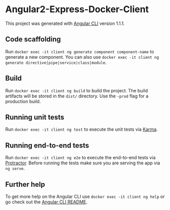 # Angular2-Express-Docker-Client

This project was generated with [Angular CLI](https://github.com/angular/angular-cli) version 1.1.1.

## Code scaffolding

Run `docker exec -it client ng generate component component-name` to generate a new component. You can also use `docker exec -it client ng generate directive|pipe|service|class|module`.

## Build

Run `docker exec -it client ng build` to build the project. The build artifacts will be stored in the `dist/` directory. Use the `-prod` flag for a production build.

## Running unit tests

Run `docker exec -it client ng test` to execute the unit tests via [Karma](https://karma-runner.github.io).

## Running end-to-end tests

Run `docker exec -it client ng e2e` to execute the end-to-end tests via [Protractor](http://www.protractortest.org/).
Before running the tests make sure you are serving the app via `ng serve`.

## Further help

To get more help on the Angular CLI use `docker exec -it client ng help` or go check out the [Angular CLI README](https://github.com/angular/angular-cli/blob/master/README.md).

